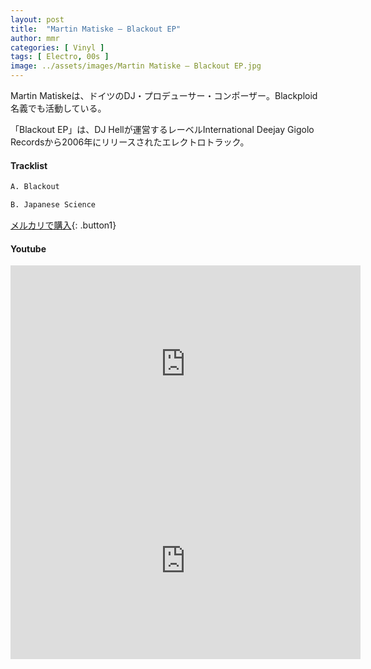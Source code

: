 ```yaml
---
layout: post
title:  "Martin Matiske – Blackout EP"
author: mmr
categories: [ Vinyl ]
tags: [ Electro, 00s ]
image: ../assets/images/Martin Matiske – Blackout EP.jpg
---
```


Martin Matiskeは、ドイツのDJ・プロデューサー・コンポーザー。Blackploid名義でも活動している。

「Blackout EP」は、DJ Hellが運営するレーベルInternational Deejay Gigolo Recordsから2006年にリリースされたエレクトロトラック。

#### Tracklist
```md
A. Blackout

B. Japanese Science
```

[メルカリで購入](https://jp.mercari.com/item/m22755834365?afid=6142608987){: .button1}

#### Youtube
<iframe width="560" height="315" src="https://www.youtube.com/embed/exeOtxSZagE?si=9KHEnizQyQku2Omj" title="YouTube video player" frameborder="0" allow="accelerometer; autoplay; clipboard-write; encrypted-media; gyroscope; picture-in-picture; web-share" referrerpolicy="strict-origin-when-cross-origin" allowfullscreen></iframe>

<iframe width="560" height="315" src="https://www.youtube.com/embed/s1DfNxwHAXs?si=xxJvdI0ncQrqWgAY" title="YouTube video player" frameborder="0" allow="accelerometer; autoplay; clipboard-write; encrypted-media; gyroscope; picture-in-picture; web-share" referrerpolicy="strict-origin-when-cross-origin" allowfullscreen></iframe>